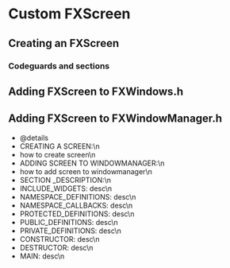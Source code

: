 # Custom FXScreen

## Creating an FXScreen

### Codeguards and sections

## Adding FXScreen to FXWindows.h
## Adding FXScreen to FXWindowManager.h

 * @details 
 * CREATING A SCREEN:\n
 * how to create screen\n
 * ADDING SCREEN TO WINDOWMANAGER:\n
 * how to add screen to windowmanager\n
 * SECTION _DESCRIPTION:\n
 * INCLUDE_WIDGETS: desc\n
 * NAMESPACE_DEFINITIONS: desc\n
 * NAMESPACE_CALLBACKS: desc\n
 * PROTECTED_DEFINITIONS: desc\n
 * PUBLIC_DEFINITIONS: desc\n
 * PRIVATE_DEFINITIONS: desc\n
 * CONSTRUCTOR: desc\n
 * DESTRUCTOR: desc\n
 * MAIN: desc\n